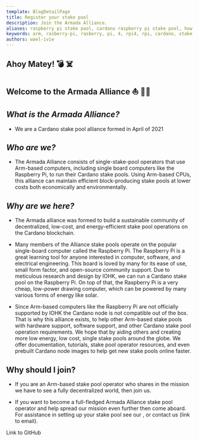 ```yaml
---
template: BlogDetailPage
title: Register your stake pool
description: Join the Armada Alliance.
aliases: raspberry pi stake pool, cardano raspberry pi stake pool, how to make a cardano stake pool using a raspberry pi, armada alliance, armada
keywords: arm, rasberry-pi, rasberry, pi, 4, rpi4, rpi, cardano, stake, pool, alliance, eco, friendly, low, cost
authors: wael-ivie
---
```


<Logo url="https://github.com/armada-alliance/Logo/blob/main/banner-armada%20copy.png?raw=true"/>

## **Ahoy Matey!** 💣 ☠️

## **Welcome to the Armada Alliance** ⛵ 🏴‍☠️


## ***What is the Armada Alliance?*** 

- We are a Cardano stake pool alliance formed in April of 2021 


## ***Who are we?*** 

- The Armada Alliance consists of single-stake-pool operators that use Arm-based computers, including single board computers like the Raspberry Pi, to run their Cardano stake pools. Using Arm-based CPUs, this alliance can maintain efficient block-producing stake pools at lower costs both economically and environmentally. 

## ***Why are we here?***
- The Armada alliance was formed to build a sustainable community of decentralized, low-cost, and energy-efficient stake pool operations on the Cardano blockchain. 

- Many members of the Alliance stake pools operate on the popular single-board computer called the Raspberry Pi. The Raspberry Pi is a great learning tool for anyone interested in computer, software, and electrical engineering. This board is loved by many for its ease of use, small form factor, and open-source community support. Due to meticulous research and design by IOHK, we can run a Cardano stake pool on the Raspberry Pi. On top of that, the Raspberry Pi is a very cheap, low-power drawing computer, which can be powered by many various forms of energy like solar. <Link url="https://adamantium.online"/>

- Since Arm-based computers like the Raspberry Pi are not officially supported by IOHK the Cardano node is not compatible out of the box. That is why this alliance exists, to help other Arm-based stake pools with hardware support, software support, and other Cardano stake pool operation requirements. We hope that by aiding others and creating more low energy, low cost, single stake pools around the globe. We offer documentation, tutorials, stake pool operator resources, and even prebuilt Cardano node images to help get new stake pools online faster. 


## **Why should I join?**

- If you are an Arm-based stake pool operator who shares in the mission we have to see a fully decentralized world, then join us.

- If you want to become a full-fledged Armada Alliance stake pool operator and help spread our mission even further then come aboard. For assistance in setting up your stake pool see our <Docs url="https://docs.armada-alliance.com/learn/"/>, or contact us (link to email).

Link to GitHub